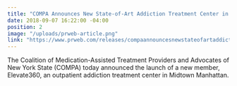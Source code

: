 ```yaml
---
title: "COMPA Announces New State-of-Art Addiction Treatment Center in Midtown Manhattan"
date: 2018-09-07 16:22:00 -04:00
position: 2
image: "/uploads/prweb-article.png"
link: "https://www.prweb.com/releases/compaannouncesnewstateofartaddictiontreatmentcenterinmidtown_manhattan/prweb15822234.htm"
---
```


The Coalition of Medication-Assisted Treatment Providers and Advocates of New York State (COMPA) today announced the launch of a new member, Elevate360, an outpatient addiction treatment center in Midtown Manhattan.
